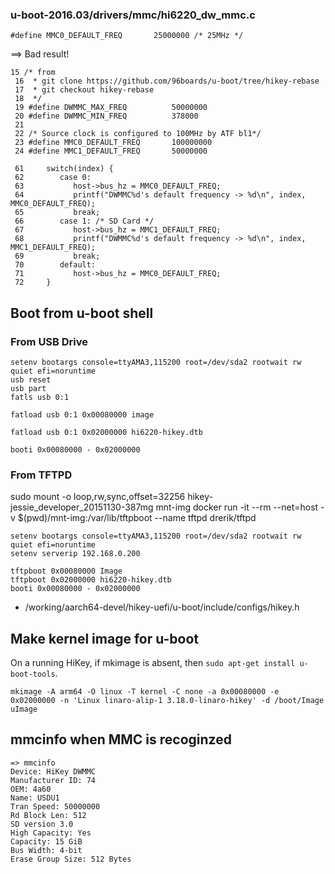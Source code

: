 ### u-boot-2016.03/drivers/mmc/hi6220_dw_mmc.c
```
#define MMC0_DEFAULT_FREQ       25000000 /* 25MHz */
```
==> Bad result!
```
15 /* from 
 16  * git clone https://github.com/96boards/u-boot/tree/hikey-rebase
 17  * git checkout hikey-rebase
 18  */
 19 #define DWMMC_MAX_FREQ          50000000 
 20 #define DWMMC_MIN_FREQ          378000
 21 
 22 /* Source clock is configured to 100MHz by ATF bl1*/
 23 #define MMC0_DEFAULT_FREQ       100000000 
 24 #define MMC1_DEFAULT_FREQ       50000000  
```
```
 61     switch(index) {
 62        case 0:
 63           host->bus_hz = MMC0_DEFAULT_FREQ;
 64           printf("DWMMC%d's default frequency -> %d\n", index, MMC0_DEFAULT_FREQ);
 65           break;
 66        case 1: /* SD Card */
 67           host->bus_hz = MMC1_DEFAULT_FREQ;
 68           printf("DWMMC%d's default frequency -> %d\n", index, MMC1_DEFAULT_FREQ);
 69           break;
 70        default:
 71           host->bus_hz = MMC0_DEFAULT_FREQ;
 72     }
```
## Boot from u-boot shell
### From USB Drive
```
setenv bootargs console=ttyAMA3,115200 root=/dev/sda2 rootwait rw quiet efi=noruntime
usb reset
usb part
fatls usb 0:1

fatload usb 0:1 0x00080000 image

fatload usb 0:1 0x02000000 hi6220-hikey.dtb

booti 0x00080000 - 0x02000000
```
### From TFTPD

sudo mount -o loop,rw,sync,offset=32256 hikey-jessie_developer_20151130-387mg mnt-img
docker run -it --rm --net=host -v $(pwd)/mnt-img:/var/lib/tftpboot --name tftpd drerik/tftpd
```
setenv bootargs console=ttyAMA3,115200 root=/dev/sda2 rootwait rw quiet efi=noruntime
setenv serverip 192.168.0.200

tftpboot 0x00080000 Image
tftpboot 0x02000000 hi6220-hikey.dtb
booti 0x00080000 - 0x02000000
```
- /working/aarch64-devel/hikey-uefi/u-boot/include/configs/hikey.h

## Make kernel image for u-boot
On a running HiKey, if mkimage is absent, then `sudo apt-get install u-boot-tools`.
```
mkimage -A arm64 -O linux -T kernel -C none -a 0x00080000 -e 0x02000000 -n 'Linux linaro-alip-1 3.18.0-linaro-hikey' -d /boot/Image uImage
```
## mmcinfo when MMC is recoginzed
```
=> mmcinfo
Device: HiKey DWMMC
Manufacturer ID: 74
OEM: 4a60
Name: USDU1 
Tran Speed: 50000000
Rd Block Len: 512
SD version 3.0
High Capacity: Yes
Capacity: 15 GiB
Bus Width: 4-bit
Erase Group Size: 512 Bytes
```
